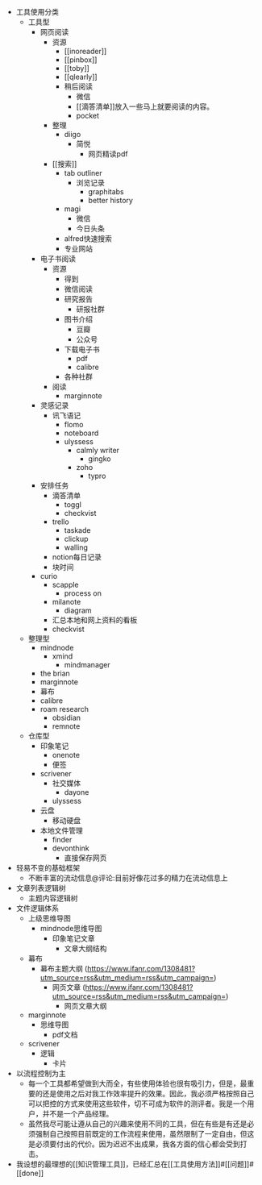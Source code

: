 - 工具使用分类
    - 工具型
        - 网页阅读
            - 资源
                - [[inoreader]]
                - [[pinbox]]
                - [[toby]]
                - [[qlearly]]
                - 稍后阅读
                    - 微信
                    - [[滴答清单]]放入一些马上就要阅读的内容。
                    - pocket
            - 整理
                - diigo
                    - 简悦
                        - 网页精读pdf
            - [[搜索]]
                - tab outliner
                    - 浏览记录
                        - graphitabs
                        - better history
                - magi
                    - 微信
                    - 今日头条
                - alfred快速搜索
                - 专业网站
        - 电子书阅读
            - 资源
                - 得到
                - 微信阅读
                - 研究报告
                    - 研报社群
                - 图书介绍
                    - 豆瓣
                    - 公众号
                - 下载电子书
                    - pdf
                    - calibre
                - 各种社群
            - 阅读
                - marginnote
        - 灵感记录
            - 讯飞语记
                - flomo
                - noteboard
                - ulyssess
                    - calmly writer
                        - gingko
                    - zoho
                        - typro
        - 安排任务
            - 滴答清单
                - toggl
                - checkvist
            - trello
                - taskade
                - clickup
                - walling
            - notion每日记录
            - 块时间
        - curio
            - scapple
                - process on
            - milanote
                - diagram
            - 汇总本地和网上资料的看板
            - checkvist
    - 整理型
        - mindnode
            - xmind
                - mindmanager
        - the brian
        - marginnote
        - 幕布
        - calibre
        - roam research
            - obsidian
            - remnote
    - 仓库型
        - 印象笔记
            - onenote
            - 便签
        - scrivener
            - 社交媒体
                - dayone
            - ulyssess
        - 云盘
            - 移动硬盘
        - 本地文件管理
            - finder
            - devonthink
                - 直接保存网页
- 轻易不变的基础框架
    - 不断丰富的流动信息@评论:目前好像花过多的精力在流动信息上
- 文章列表逻辑树
    - 主题内容逻辑树
- 文件逻辑体系
    - 上级思维导图
        - mindnode思维导图
            - 印象笔记文章
                - 文章大纲结构
    - 幕布
        - 幕布主题大纲 (https://www.ifanr.com/1308481?utm_source=rss&utm_medium=rss&utm_campaign=)
            - 网页文章 (https://www.ifanr.com/1308481?utm_source=rss&utm_medium=rss&utm_campaign=)
                - 网页文章大纲
    - marginnote
        - 思维导图
            - pdf文档
    - scrivener
        - 逻辑
            - 卡片
- 以流程控制为主
    - 每一个工具都希望做到大而全，有些使用体验也很有吸引力，但是，最重要的还是使用之后对我工作效率提升的效果。因此，我必须严格按照自己可以把控的方式来使用这些软件，切不可成为软件的测评者。我是一个用户，并不是一个产品经理。
    - 虽然我尽可能让遵从自己的兴趣来使用不同的工具，但在有些是有还是必须强制自己按照目前既定的工作流程来使用，虽然限制了一定自由，但这是必须要付出的代价。因为迟迟不出成果，我各方面的信心都会受到打击。
- 我设想的最理想的[[知识管理工具]]，已经汇总在[[工具使用方法]]#[[问题]]#[[done]]
